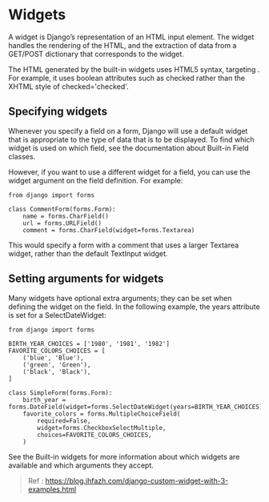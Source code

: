 # Widgets
A widget is Django’s representation of an HTML input element. The widget handles the rendering of the HTML, and the extraction of data from a GET/POST dictionary that corresponds to the widget.

The HTML generated by the built-in widgets uses HTML5 syntax, targeting <!DOCTYPE html>. For example, it uses boolean attributes such as checked rather than the XHTML style of checked='checked'.

## Specifying widgets
Whenever you specify a field on a form, Django will use a default widget that is appropriate to the type of data that is to be displayed. To find which widget is used on which field, see the documentation about Built-in Field classes.

However, if you want to use a different widget for a field, you can use the widget argument on the field definition. For example:
```
from django import forms

class CommentForm(forms.Form):
    name = forms.CharField()
    url = forms.URLField()
    comment = forms.CharField(widget=forms.Textarea)
```
This would specify a form with a comment that uses a larger Textarea widget, rather than the default TextInput widget.

## Setting arguments for widgets
Many widgets have optional extra arguments; they can be set when defining the widget on the field. In the following example, the years attribute is set for a SelectDateWidget:

```
from django import forms

BIRTH_YEAR_CHOICES = ['1980', '1981', '1982']
FAVORITE_COLORS_CHOICES = [
    ('blue', 'Blue'),
    ('green', 'Green'),
    ('black', 'Black'),
]

class SimpleForm(forms.Form):
    birth_year = forms.DateField(widget=forms.SelectDateWidget(years=BIRTH_YEAR_CHOICES))
    favorite_colors = forms.MultipleChoiceField(
        required=False,
        widget=forms.CheckboxSelectMultiple,
        choices=FAVORITE_COLORS_CHOICES,
    )
```
See the Built-in widgets for more information about which widgets are available and which arguments they accept.


> Ref : https://blog.ihfazh.com/django-custom-widget-with-3-examples.html